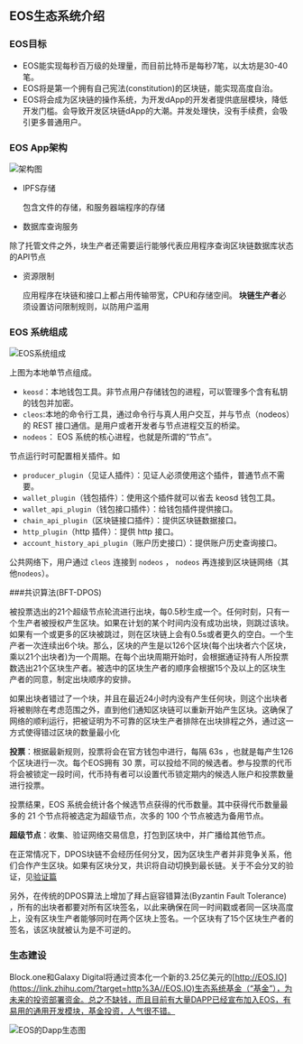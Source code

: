 ## EOS生态系统介绍

### EOS目标

+ EOS能实现每秒百万级的处理量，而目前比特币是每秒7笔，以太坊是30-40笔。
+ EOS将是第一个拥有自己宪法(constitution)的区块链，能实现高度自治。
+ EOS将会成为区块链的操作系统，为开发dApp的开发者提供底层模块，降低开发门槛。会导致开发区块链dApp的大潮。并发处理快，没有手续费，会吸引更多普通用户。



###  EOS App架构

![架构图](https://upload-images.jianshu.io/upload_images/3866441-75058ee05f7b7f8d.png?imageMogr2/auto-orient/strip%7CimageView2/2/w/700)

+ IPFS存储

  包含文件的存储，和服务器端程序的存储

+ 数据库查询服务

​        除了托管文件之外，块生产者还需要运行能够代表应用程序查询区块链数据库状态的API节点

+ 资源限制

  应用程序在块链和接口上都占用传输带宽，CPU和存储空间。 **块链生产者**必须设置访问限制规则，以防用户滥用



### EOS 系统组成

![EOS系统组成](https://github.com/EOSIO/eos/wiki/assets/Single-Host-Testnet-No-keosd.png)

上图为本地单节点组成。

+ `keosd`：本地钱包工具。非节点用户存储钱包的进程，可以管理多个含有私钥的钱包并加密。
+ `cleos`:本地的命令行工具，通过命令行与真人用户交互，并与节点（nodeos）的 REST 接口通信。是用户或者开发者与节点进程交互的桥梁。
+ `nodeos`： EOS 系统的核心进程，也就是所谓的“节点”。



节点运行时可配置相关插件。如

+ `producer_plugin`（见证人插件）：见证人必须使用这个插件，普通节点不需要。
+ `wallet_plugin`（钱包插件）：使用这个插件就可以省去 keosd 钱包工具。
+ `wallet_api_plugin`（钱包接口插件）：给钱包插件提供接口。
+ `chain_api_plugin`（区块链接口插件）：提供区块链数据接口。
+ `http_plugin`（http 插件）：提供 http 接口。
+ `account_history_api_plugin`（账户历史接口）：提供账户历史查询接口。



公共网络下，用户通过 `cleos` 连接到 `nodeos` ， `nodeos` 再连接到区块链网络（其他`nodeos`）。



###共识算法(BFT-DPOS)

被投票选出的21个超级节点轮流进行出块，每0.5秒生成一个。任何时刻，只有一个生产者被授权产生区块。如果在计划的某个时间内没有成功出块，则跳过该块。如果有一个或更多的区块被跳过，则在区块链上会有0.5s或者更久的空白。一个生产者一次连续出6个块。那么，区块的产生是以126个区块(每个出块者六个区块，乘以21个出块者)为一个周期。在每个出块周期开始时，会根据通证持有人所投票数选出21个区块生产者。被选中的区块生产者的顺序会根据15个及以上的区块生产者的同意，制定出块顺序的安排。

如果出块者错过了一个块，并且在最近24小时内没有产生任何块，则这个出块者将被剔除在考虑范围之外，直到他们通知区块链可以重新开始产生区块。这确保了网络的顺利运行，把被证明为不可靠的区块生产者排除在出块排程之外，通过这一方式使得错过区块的数量最小化



**投票**：根据最新规则，投票将会在官方钱包中进行，每隔 63s ，也就是每产生126个区块进行一次。每个EOS拥有 30 票，可以投给不同的候选者。参与投票的代币将会被锁定一段时间，代币持有者可以设置代币锁定期内的候选人账户和投票数量进行投票。

投票结果，EOS 系统会统计各个候选节点获得的代币数量。其中获得代币数量最多的 21 个节点将被选定为超级节点，次多的 100 个节点被选为备用节点。

**超级节点**：收集、验证网络交易信息，打包到区块中，并广播给其他节点。

在正常情况下，DPOS块链不会经历任何分叉，因为区块生产者并非竞争关系，他们合作产生区块。如果有区块分叉，共识将自动切换到最长链。关于不会分叉的验证，见[验证篇](https://steemit.com/dpos/@dantheman/dpos-consensus-algorithm-this-missing-white-paper)

另外，在传统的DPOS算法上增加了拜占庭容错算法(Byzantin Fault Tolerance) ，所有的出块者都要对所有区块签名，以此来确保在同一时间戳或者同一区块高度上，没有区块生产者能够同时在两个区块上签名。一个区块有了15个区块生产者的签名，该区块就被认为是不可逆的。



### 生态建设

Block.one和Galaxy Digital将通过资本化一个新的3.25亿美元的[http://EOS.IO](https://link.zhihu.com/?target=http%3A//EOS.IO)生态系统基金（“基金”），为未来的投资部署资金。总之不缺钱，而且目前有大量DAPP已经宣布加入EOS，有易用的通用开发模块，基金投资，人气很不错。

![EOS的Dapp生态图](https://pic2.zhimg.com/80/v2-1b8fb0ef655fcc6e3c70a8da6d3a379d_hd.jpg)



